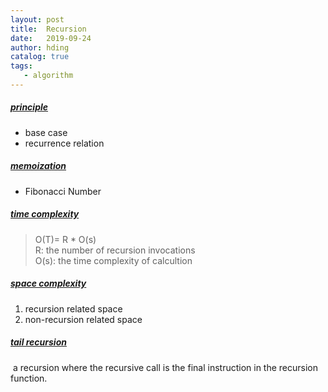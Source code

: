```yaml
---
layout: post
title:  Recursion
date:   2019-09-24
author: hding
catalog: true
tags:
   - algorithm
---
```

##### [principle](https://leetcode.com/explore/learn/card/recursion-i/250/principle-of-recursion/1439/)
- base case
- recurrence relation

##### [memoization](https://leetcode.com/explore/learn/card/recursion-i/255/recursion-memoization/1495/)
- Fibonacci Number

##### [time complexity](https://leetcode.com/explore/learn/card/recursion-i/256/complexity-analysis/1669/)
> O(T)= R * O(s)<br>
> R: the number of recursion invocations<br>
> O(s): the time complexity of calcultion

##### [space complexity](https://leetcode.com/explore/learn/card/recursion-i/256/complexity-analysis/1671/)
1. recursion related space
2. non-recursion related space

##### [tail recursion](https://leetcode.com/explore/learn/card/recursion-i/256/complexity-analysis/2374/)
&nbsp;a recursion where the recursive call is the final instruction in the recursion function.




	













































